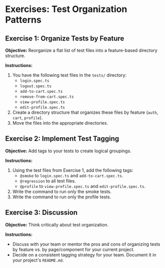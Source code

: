 # Exercises: Test Organization Patterns

## Exercise 1: Organize Tests by Feature

**Objective:** Reorganize a flat list of test files into a feature-based directory structure.

**Instructions:**
1. You have the following test files in the `tests/` directory:
   - `login.spec.ts`
   - `logout.spec.ts`
   - `add-to-cart.spec.ts`
   - `remove-from-cart.spec.ts`
   - `view-profile.spec.ts`
   - `edit-profile.spec.ts`
2. Create a directory structure that organizes these files by feature (`auth`, `cart`, `profile`).
3. Move the files into the appropriate directories.

## Exercise 2: Implement Test Tagging

**Objective:** Add tags to your tests to create logical groupings.

**Instructions:**
1. Using the test files from Exercise 1, add the following tags:
   - `@smoke` to `login.spec.ts` and `add-to-cart.spec.ts`.
   - `@regression` to all test files.
   - `@profile` to `view-profile.spec.ts` and `edit-profile.spec.ts`.
2. Write the command to run only the smoke tests.
3. Write the command to run only the profile tests.

## Exercise 3: Discussion

**Objective:** Think critically about test organization.

**Instructions:**
- Discuss with your team or mentor the pros and cons of organizing tests by feature vs. by page/component for your current project.
- Decide on a consistent tagging strategy for your team. Document it in your project's `README.md`.